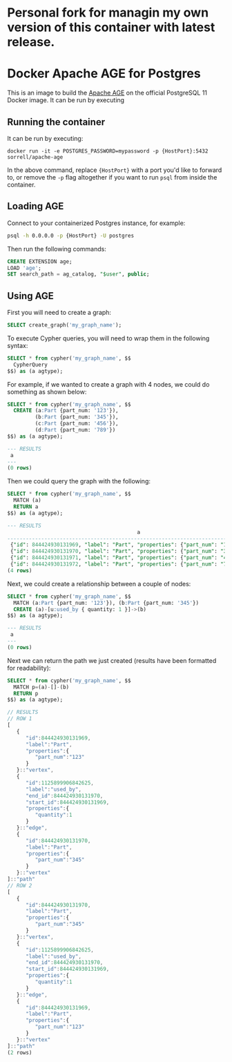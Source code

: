 # Personal fork for managin my own version of this container with latest release.

# Docker Apache AGE for Postgres

This is an image to build the [Apache AGE](https://github.com/apache/incubator-age/) on the official PostgreSQL 11 Docker image. It can be run by executing 

## Running the container

It can be run by executing:

`docker run -it -e POSTGRES_PASSWORD=mypassword -p {HostPort}:5432 sorrell/apache-age`

In the above command, replace `{HostPort}` with a port you'd like to forward to, or remove the `-p` flag altogether if you want to run `psql` from inside the container.

## Loading AGE

Connect to your containerized Postgres instance, for example:

```sh
psql -h 0.0.0.0 -p {HostPort} -U postgres
```

Then run the following commands:

```sql
CREATE EXTENSION age;
LOAD 'age';
SET search_path = ag_catalog, "$user", public;
```

## Using AGE

First you will need to create a graph:

```sql
SELECT create_graph('my_graph_name');
```

To execute Cypher queries, you will need to wrap them in the following syntax:

```sql
SELECT * from cypher('my_graph_name', $$
  CypherQuery
$$) as (a agtype);
```

For example, if we wanted to create a graph with 4 nodes, we could do something as shown below:

```sql
SELECT * from cypher('my_graph_name', $$
  CREATE (a:Part {part_num: '123'}),
         (b:Part {part_num: '345'}),
         (c:Part {part_num: '456'}),
         (d:Part {part_num: '789'})
$$) as (a agtype);

--- RESULTS
 a
---
(0 rows)
```

Then we could query the graph with the following:

```sql
SELECT * from cypher('my_graph_name', $$
  MATCH (a)
  RETURN a
$$) as (a agtype);

--- RESULTS
                                          a
-------------------------------------------------------------------------------------
 {"id": 844424930131969, "label": "Part", "properties": {"part_num": "123"}}::vertex
 {"id": 844424930131970, "label": "Part", "properties": {"part_num": "345"}}::vertex
 {"id": 844424930131971, "label": "Part", "properties": {"part_num": "456"}}::vertex
 {"id": 844424930131972, "label": "Part", "properties": {"part_num": "789"}}::vertex
(4 rows)
```

Next, we could create a relationship between a couple of nodes:

```sql
SELECT * from cypher('my_graph_name', $$
  MATCH (a:Part {part_num: '123'}), (b:Part {part_num: '345'})
  CREATE (a)-[u:used_by { quantity: 1 }]->(b)
$$) as (a agtype);

--- RESULTS
 a
---
(0 rows)
```

Next we can return the path we just created (results have been formatted for readability):

```sql
SELECT * from cypher('my_graph_name', $$
  MATCH p=(a)-[]-(b)
  RETURN p
$$) as (a agtype);
```

```javascript
// RESULTS
// ROW 1
[
   {
      "id":844424930131969,
      "label":"Part",
      "properties":{
         "part_num":"123"
      }
   }::"vertex",
   {
      "id":1125899906842625,
      "label":"used_by",
      "end_id":844424930131970,
      "start_id":844424930131969,
      "properties":{
         "quantity":1
      }
   }::"edge",
   {
      "id":844424930131970,
      "label":"Part",
      "properties":{
         "part_num":"345"
      }
   }::"vertex"
]::"path"
// ROW 2
[
   {
      "id":844424930131970,
      "label":"Part",
      "properties":{
         "part_num":"345"
      }
   }::"vertex",
   {
      "id":1125899906842625,
      "label":"used_by",
      "end_id":844424930131970,
      "start_id":844424930131969,
      "properties":{
         "quantity":1
      }
   }::"edge",
   {
      "id":844424930131969,
      "label":"Part",
      "properties":{
         "part_num":"123"
      }
   }::"vertex"
]::"path"
(2 rows)
```
